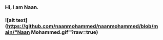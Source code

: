 <h3> Hi, I am Naan. <h3>

![alt text](https://github.com/naanmohammed/naanmohammed/blob/main/"Naan Mohammed.gif"?raw=true)
